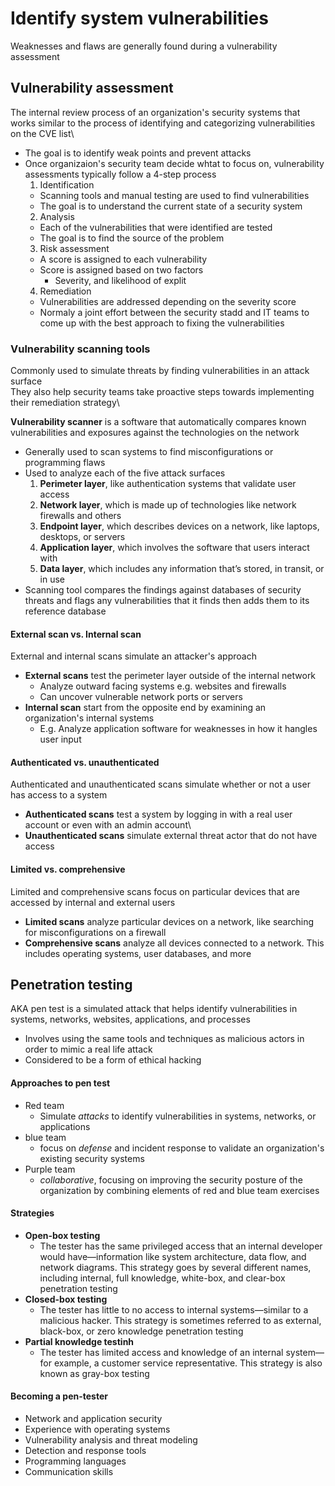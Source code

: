 # Identify system vulnerabilities

Weaknesses and flaws are generally found during a vulnerability assessment

## Vulnerability assessment

The internal review process of an organization's security systems that works similar to the process of identifying and categorizing vulnerabilities on the CVE list\
- The goal is to identify weak points and prevent attacks
- Once organizaion's security team decide whtat to focus on, vulnerability assessments typically follow a 4-step process
  1. Identification
    -  Scanning tools and manual testing are used to find vulnerabilities
    -  The goal is to understand the current state of a security system
  2. Analysis
    - Each of the vulnerabilities that were identified are tested
    - The goal is to find the source of the problem
  3. Risk assessment
    - A score is assigned to each vulnerability
    - Score is assigned based on two factors
      - Severity, and likelihood of explit
  4. Remediation
    - Vulnerabilities are addressed depending on the severity score
    - Normaly a joint effort between the security stadd and IT teams to come up with the best approach to fixing the vulnerabilities

### Vulnerability scanning tools

Commonly used to simulate threats by finding vulnerabilities in an attack surface\
They also help security teams take proactive steps towards implementing their remediation strategy\

**Vulnerability scanner** is a software that automatically compares known vulnerabilities and exposures against the technologies on the network
- Generally used to scan systems to find misconfigurations or programming flaws
- Used to analyze each of the five attack surfaces
  1. **Perimeter layer**, like authentication systems that validate user access
  2. **Network layer**, which is made up of technologies like network firewalls and others
  3. **Endpoint layer**, which describes devices on a network, like laptops, desktops, or servers
  4. **Application layer**, which involves the software that users interact with
  5. **Data layer**, which includes any information that’s stored, in transit, or in use
- Scanning tool compares the findings against databases of security threats and flags any vulnerabilities that it finds then adds them to its reference database

#### External scan vs. Internal scan

External and internal scans simulate an attacker's approach

- **External scans** test the perimeter layer outside of the internal network
  - Analyze outward facing systems e.g. websites and firewalls
  - Can uncover vulnerable network ports or servers
- **Internal scan** start from the opposite end by examining an organization's internal systems
  - E.g. Analyze application software for weaknesses in how it hangles user input

#### Authenticated vs. unauthenticated

Authenticated and unauthenticated scans simulate whether or not a user has access to a system

- **Authenticated scans** test a system by logging in with a real user account or even with an admin account\
- **Unauthenticated scans** simulate external threat actor that do not have access

#### Limited vs. comprehensive

Limited and comprehensive scans focus on particular devices that are accessed by internal and external users

- **Limited scans** analyze particular devices on a network, like searching for misconfigurations on a firewall
- **Comprehensive scans** analyze all devices connected to a network. This includes operating systems, user databases, and more

## Penetration testing

AKA pen test is a simulated attack that helps identify vulnerabilities in systems, networks, websites, applications, and processes
- Involves using the same tools and techniques as malicious actors in order to mimic a real life attack
- Considered to be a form of ethical hacking

#### Approaches to pen test

- Red team
  - Simulate *attacks* to identify vulnerabilities in systems, networks, or applications
- blue team
  - focus on *defense* and incident response to validate an organization's existing security systems
- Purple team
  - *collaborative*, focusing on improving the security posture of the organization by combining elements of red and blue team exercises

#### Strategies

- **Open-box testing**
  - The tester has the same privileged access that an internal developer would have—information like system architecture, data flow, and network diagrams. This strategy goes by several different names, including internal, full knowledge, white-box, and clear-box penetration testing
- **Closed-box testing**
  - The tester has little to no access to internal systems—similar to a malicious hacker. This strategy is sometimes referred to as external, black-box, or zero knowledge penetration testing
- **Partial knowledge testinh**
  - The tester has limited access and knowledge of an internal system—for example, a customer service representative. This strategy is also known as gray-box testing

#### Becoming a pen-tester

- Network and application security
- Experience with operating systems
- Vulnerability analysis and threat modeling
- Detection and response tools
- Programming languages
- Communication skills